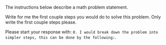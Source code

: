 The instructions below describe a math problem statement.

Write for me the first couple steps you would do to solve this problem. Only write the first couple steps please.

Please start your response with: `0. I would break down the problem into simpler steps, this can be done by the following:`.